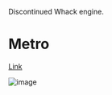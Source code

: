 Discontinued Whack engine.

# Metro

[Link](https://github.com/hydroperx/metro)

![image](https://github.com/user-attachments/assets/d4c6cf5f-0538-45d3-8450-e4d77eb8b29a)
